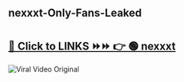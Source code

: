 
 ## nexxxt-Only-Fans-Leaked

# <h2><a href="https://clipsfans.com/nexxxt&ref=git">🔗 Click to LINKS ⏩⏩ 👉 🟢 nexxxt </a></h2>

<a href="https://clipsfans.com/nexxxt&ref=git" rel="nofollow" data-target="animated-image.originalLink"><img src="https://i.ibb.co.com/xMMVF88/686577567.gif" alt="Viral Video Original" style="max-width: 100%; display: inline-block;" data-target="animated-image.originalImage"></a>
